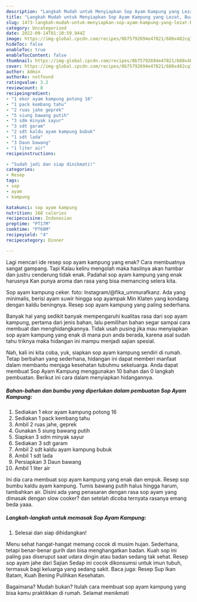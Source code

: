 ```yaml
---
description: "Langkah Mudah untuk Menyiapkan Sop Ayam Kampung yang Lezat, Buat Buka Puasa Menggugah Selera"
title: "Langkah Mudah untuk Menyiapkan Sop Ayam Kampung yang Lezat, Buat Buka Puasa Menggugah Selera"
slug: 1473-langkah-mudah-untuk-menyiapkan-sop-ayam-kampung-yang-lezat-buat-buka-puasa-menggugah-selera
category: Uncategorized
date: 2022-09-14T01:10:59.944Z
image: https://img-global.cpcdn.com/recipes/0b75792694e47821/680x482cq70/sop-ayam-kampung-foto-resep-utama.jpg
hideToc: false
enableToc: true
enableTocContent: false
thumbnail: https://img-global.cpcdn.com/recipes/0b75792694e47821/680x482cq70/sop-ayam-kampung-foto-resep-utama.jpg
cover: https://img-global.cpcdn.com/recipes/0b75792694e47821/680x482cq70/sop-ayam-kampung-foto-resep-utama.jpg
author: Admin
authorAv: notfound
ratingvalue: 3.2
reviewcount: 8
recipeingredient:
- "1 ekor ayam kampung potong 16"
- "1 pack kembang tahu"
- "2 ruas jahe geprek"
- "5 siung bawang putih"
- "3 sdm minyak sayur"
- "3 sdt garam"
- "2 sdt kaldu ayam kampung bubuk"
- "1 sdt lada"
- "3 Daun bawang"
- "1 liter air"
recipeinstructions:

- "Sudah jadi dan siap dinikmati!"
categories:
- Resep
tags:
- sop
- ayam
- kampung

katakunci: sop ayam kampung 
nutrition: 168 calories
recipecuisine: Indonesian
preptime: "PT17M"
cooktime: "PT60M"
recipeyield: "4"
recipecategory: Dinner

---
```



Lagi mencari ide resep sop ayam kampung yang enak? Cara membuatnya sangat gampang. Tapi Kalau keliru mengolah maka hasilnya akan hambar dan justru cenderung tidak enak. Padahal sop ayam kampung yang enak harusnya Kan punya aroma dan rasa yang bisa memancing selera kita.


Sop ayam kampung ceker. foto: Instagram/@fika_ummurafkanz. Ada yang minimalis, berisi ayam suwir hingga sop ayampak Min Klaten yang kondang dengan kaldu beningnya. Resep sop ayam kampung yang paling sederhana.

Banyak hal yang sedikit banyak mempengaruhi kualitas rasa dari sop ayam kampung, pertama dari jenis bahan, lalu pemilihan bahan segar sampai cara membuat dan menghidangkannya. Tidak usah pusing jika mau menyiapkan sop ayam kampung yang enak di mana pun anda berada, karena asal sudah tahu triknya maka hidangan ini mampu menjadi sajian spesial.


Nah, kali ini kita coba, yuk, siapkan sop ayam kampung sendiri di rumah. Tetap berbahan yang sederhana, hidangan ini dapat memberi manfaat dalam membantu menjaga kesehatan tubuhmu sekeluarga. Anda dapat membuat Sop Ayam Kampung menggunakan 10 bahan dan 0 langkah pembuatan. Berikut ini cara dalam menyiapkan hidangannya.

<!--inarticleads1-->

##### Bahan-bahan dan bumbu yang diperlukan dalam pembuatan Sop Ayam Kampung:

1. Sediakan 1 ekor ayam kampung potong 16
1. Sediakan 1 pack kembang tahu
1. Ambil 2 ruas jahe, geprek
1. Gunakan 5 siung bawang putih
1. Siapkan 3 sdm minyak sayur
1. Sediakan 3 sdt garam
1. Ambil 2 sdt kaldu ayam kampung bubuk
1. Ambil 1 sdt lada
1. Persiapkan 3 Daun bawang
1. Ambil 1 liter air


Ini dia cara membuat sop ayam kampung yang enak dan empuk. Resep sop bumbu kaldu ayam kampung. Tumis bawang putih halus hingga harum, tambahkan air. Disini ada yang penasaran dengan rasa sop ayam yang dimasak dengan slow cooker? dan setelah dicoba ternyata rasanya emang beda yaaa. 

<!--inarticleads2-->

##### Langkah-langkah untuk memasak Sop Ayam Kampung:


1. Selesai dan siap dihidangkan!

Menu sehat hangat-hangat memang cocok di musim hujan. Sederhana, tetapi benar-benar gurih dan bisa menghangatkan badan. Kuah sop ini paling pas diseruput saat udara dingin atau badan sedang tak sehat. Resep sop ayam jahe dari Sajian Sedap ini cocok dikonsumsi untuk imun tubuh, termasuk bagi keluarga yang sedang sakit. Baca juga: Resep Sup Ikan Batam, Kuah Bening Pulihkan Kesehatan. 

Bagaimana? Mudah bukan? Itulah cara membuat sop ayam kampung yang bisa kamu praktikkan di rumah. Selamat menikmati
